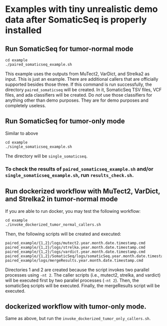 # Examples with tiny unrealistic demo data after SomaticSeq is properly installed

## Run SomaticSeq for tumor-normal mode
```
cd example
./paired_somaticseq_example.sh
```
This example uses the outputs from MuTect2, VarDict, and Strelka2 as input. This is just an example. There are additional callers that are officially supported besides those three.
If this command is run successfully, the directory `paired_somaticseq` will be created. In it, SomaticSeq TSV files, VCF files, and ada classifiers will be created. 
Do *not* use those classifiers for anything other than demo purposes. They are for demo purposes and completely useless.



## Run SomaticSeq for tumor-only mode
Similar to above
```
cd example
./single_somaticseq_example.sh
```
The directory will be `single_somaticseq`.

### To check the results of `paired_somaticseq_example.sh` and/or `single_somaticseq_example.sh`, run `results_check.sh`.



## Run dockerized workflow with MuTect2, VarDict, and Strelka2 in tumor-normal mode
If you are able to run docker, you may test the following workflow:
```
cd example
./invoke_dockerized_tumor_normal_callers.sh
```

Then, the following scripts will be created and executed:
```
paired_example/{1,2}/logs/mutect2.year.month.date.timestamp.cmd
paired_example/{1,2}/logs/strelka.year.month.date.timestamp.cmd
paired_example/{1,2}/logs/vardict.year.month.date.timestamp.cmd
paired_example/{1,2}/SomaticSeq/logs/somaticSeq.year.month.date.timestamp.cmd
paired_example/logs/mergeResults.year.month.date.timestamp.cmd
```
Directories 1 and 2 are created because the script invokes two parallel processes using `-nt 2`. 
The caller scripts (i.e., mutect2, strelka, and vardict) will be executed first by two parallel processes (`-nt 2`). 
Then, the somaticSeq scripts will be executed.
Finally, the mergeResults script will be executed. 



## dockerized workflow with tumor-only mode.
Same as above, but run the `invoke_dockerized_tumor_only_callers.sh`.
